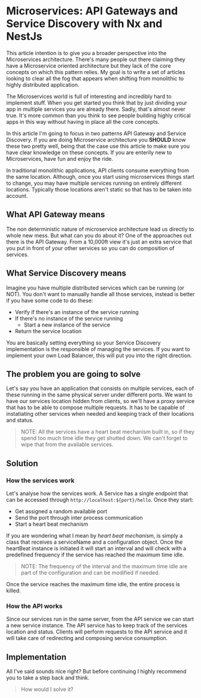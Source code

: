 # Microservices: API Gateways and Service Discovery with Nx and NestJs

This article intention is to give you a broader perspective into the Microservices architecture. There's many people out there claiming they have a Microservice oriented architecture but they lack of the core concepts on which this pattern relies. My goal is to write a set of articles looking to clear all the fog that appears when shifting from monolithic to highly distributed application.

The Microservices world is full of interesting and incredibly hard to implement stuff. When you get started you think that by just dividing your app in multiple services you are already there. Sadly, that's almost never true. It's more common than you think to see people building highly critical apps in this way without having in place all the core concepts.

In this article I'm going to focus in two patterns API Gateway and Service Discovery. If you are doing Microservice architecture you **SHOULD** know these two pretty well, being that the case use this article to make sure you have clear knowledge on these concepts. If you are enterily new to Microservices, have fun and enjoy the ride.

In traditional monolithic applications, API clients consume everything from the same location. Although, once you start using microservices things start to change, you may have multiple services running on entirely different locations. Typically those locations aren't static so that has to be taken into account.

## What API Gateway means

The non deterministic nature of microservice architecture lead us directly to whole new mess. But what can you do about it? One of the approaches out there is the API Gateway. From a 10,000ft view it's just an extra service that you put in front of your other services so you can do composition of services.

## What Service Discovery means

Imagine you have multiple distributed services which can be running (or NOT). You don't want to manually handle all those services, instead is better if you have some code to do these:

- Verify if there's an instance of the service running
- If there's no instance of the service running
  - Start a new instance of the service
- Return the service location

You are basically setting everything so your Service Discovery implementation is the responsible of managing the services. If you want to implement your own Load Balancer, this will put you into the right direction.

## The problem you are going to solve

Let's say you have an application that consists on multiple services, each of these running in the same physical server under different ports. We want to have our services location hidden from clients, so we'll have a proxy service that has to be able to compose multiple requests. It has to be capable of instatiating other services when needed and keeping track of their locations and status.

> NOTE: All the services have a heart beat mechanism built in, so if they spend too much time idle they get shutted down. We can't forget to wipe that from the available services.

## Solution

### How the services work

Let's analyse how the services work. A Service has a single endpoint that can be accessed through `http://localhost:${port}/hello`. Once they start:

- Get assigned a random available port
- Send the port through inter process communication
- Start a heart beat mechanism

If you are wondering what I mean by _heart beat mechanism_, is simply a class that receives a serviceName and a configuration object. Once the heartBeat instance is initiated it will start an interval and will check with a predefined frequency if the service has reached the maximum time idle.

> NOTE: The frequency of the interval and the maximum time idle are part of the configuration and can be modified if needed.

Once the service reaches the maximum time idle, the entire process is killed.

### How the API works

Since our services run in the same server, from the API service we can start a new service instance. The API service has to keep track of the services location and status. Clients will perform requests to the API service and it will take care of redirecting and composing service consumption.

## Implementation

All I've said sounds nice right? But before continuing I highly recommend you to take a step back and think.

> How would I solve it?
